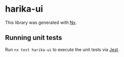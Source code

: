 # harika-ui

This library was generated with [Nx](https://nx.dev).

## Running unit tests

Run `nx test harika-ui` to execute the unit tests via [Jest](https://jestjs.io).
